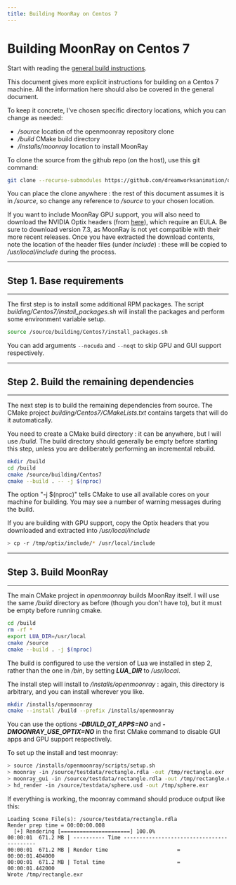 ```yaml
---
title: Building MoonRay on Centos 7
---
```

# Building MoonRay on Centos 7

Start with reading the [general build instructions](../general_build).

This document gives more explicit instructions for building on a Centos 7 machine. All the information here should also be covered in the general document.

To keep it concrete, I've chosen specific directory locations, which you can change as needed:

- */source* location of the openmoonray repository clone
- */build* CMake build directory
- */installs/moonray* location to install MoonRay

To clone the source from the github repo (on the host), use this git command:

```bash
git clone --recurse-submodules https://github.com/dreamworksanimation/openmoonray.git /source
```
You can place the clone anywhere : the rest of this document assumes it is in */source*, so change any reference to */source* to your chosen location.

If you want to include MoonRay GPU support, you will also need to download the NVIDIA Optix headers (from [here](https://developer.nvidia.com/designworks/optix/downloads/legacy)), which require an EULA. Be sure to download version 7.3, as MoonRay is not yet compatible with their more recent releases. Once you have extracted the download contents, note the location of the header files (under *include*) : these will be copied to */usr/local/include* during the process.

---
## Step 1. Base requirements
---

The first step is to install some additional RPM packages. The script *building/Centos7/install_packages.sh* will install the packages and perform some environment variable setup. 

```bash
source /source/building/Centos7/install_packages.sh
```

You can add arguments `--nocuda` and `--noqt` to skip GPU and GUI support respectively.

---
## Step 2. Build the remaining dependencies
---

The next step is to build the remaining dependencies from source. The CMake project *building/Centos7/CMakeLists.txt* contains targets that will do it automatically.

You need to create a CMake build directory : it can be anywhere, but I will use */build*. The build directory should generally be empty before starting this step, unless you are deliberately performing an incremental rebuild.

```bash
mkdir /build
cd /build
cmake /source/building/Centos7
cmake --build . -- -j $(nproc)
```

The option "-j $(nproc)" tells CMake to use all available cores on your machine for building. You may see a number of warning messages during the build.

If you are building with GPU support, copy the Optix headers that you downloaded and extracted into */usr/local/include*

```bash
> cp -r /tmp/optix/include/* /usr/local/include
```

---
## Step 3. Build MoonRay
---

The main CMake project in *openmoonray* builds MoonRay itself. I will use the same */build* directory as before (though you don't have to), but it must be empty before running cmake.

```bash
cd /build
rm -rf *
export LUA_DIR=/usr/local
cmake /source
cmake --build . -j $(nproc)
```
 
The build is configured to use the version of Lua we installed in step 2, rather than the one in */bin*, by setting ***LUA_DIR*** to */usr/local*.

The install step will install to */installs/openmoonray* : again, this directory is arbitrary, and you can install wherever you like.

```bash
mkdir /installs/openmoonray
cmake --install /build --prefix /installs/openmoonray
```

You can use the options ***-DBUILD_QT_APPS=NO*** and ***-DMOONRAY_USE_OPTIX=NO*** in the first CMake command to disable GUI apps and GPU support respectively.

To set up the install and test moonray:

```bash
> source /installs/openmoonray/scripts/setup.sh
> moonray -in /source/testdata/rectangle.rdla -out /tmp/rectangle.exr
> moonray_gui -in /source/testdata/rectangle.rdla -out /tmp/rectangle.exr
> hd_render -in /source/testdata/sphere.usd -out /tmp/sphere.exr
```

If everything is working, the moonray command should produce output like this:

```
Loading Scene File(s): /source/testdata/rectangle.rdla
Render prep time = 00:00:00.008
  [+] Rendering [======================] 100.0%
00:00:01  671.2 MB | ---------- Time ------------------------------------------
00:00:01  671.2 MB | Render time                      = 00:00:01.404000
00:00:01  671.2 MB | Total time                       = 00:00:01.442000
Wrote /tmp/rectangle.exr
```
